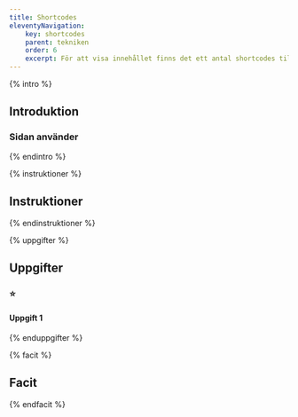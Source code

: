 ```yaml
---
title: Shortcodes
eleventyNavigation:
    key: shortcodes
    parent: tekniken
    order: 6
    excerpt: För att visa innehållet finns det ett antal shortcodes till hjälp
---
```

{% intro %}

## Introduktion



### Sidan använder

{% endintro %}

{% instruktioner %}

## Instruktioner



{% endinstruktioner %}

{% uppgifter %}

## Uppgifter
### ⭐
#### Uppgift 1



{% enduppgifter %}

{% facit %}

## Facit


{% endfacit %}
